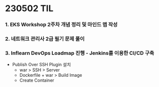 # 230502 TIL
### 1. EKS Workshop 2주차 개념 정리 및 마인드 맵 작성
### 2. 네트워크 관리사 2급 필기 문제 풀이
### 3. Inflearn DevOps Loadmap 진행 - Jenkins를 이용한 CI/CD 구축
* Publish Over SSH Plugin 설치
    * war > SSH > Server
    * Dockerfile + war > Build Image
    * Create Container